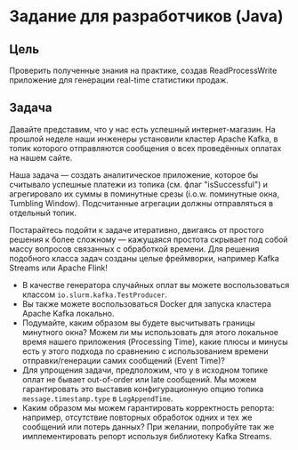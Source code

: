 # Задание для разработчиков (Java)

## Цель
Проверить полученные знания на практике, создав ReadProcessWrite приложение для генерации real-time статистики продаж.

## Задача
Давайте представим, что у нас есть успешный интернет-магазин. На прошлой неделе наши инженеры установили кластер Apache Kafka, в топик которого отправляются сообщения о всех проведённых оплатах на нашем сайте.

Наша задача — создать аналитическое приложение, которое бы считывало успешные платежи из топика (см. флаг "isSuccessful") и агрегировало их суммы в поминутные срезы (i.o.w. поминутные окна, Tumbling Window). Подсчитанные агрегации должны отправляться в отдельный топик.

Постарайтесь подойти к задаче итеративно, двигаясь от простого решения к более сложному — кажущаяся простота скрывает под собой массу вопросов связанных с обработкой времени. Для решения подобного класса задач созданы целые фреймворки, например Kafka Streams или Apache Flink!

- В качестве генератора случайных оплат вы можете воспользоваться классом `io.slurm.kafka.TestProducer`.
- Вы также можете воспользоваться Docker для запуска кластера Apache Kafka локально.
- Подумайте, каким образом вы будете высчитывать границы минутного окна? Можем ли мы использовать для этого локальное время нашего приложения (Processing Time), какие плюсы и минусы есть у этого подхода по сравнению с использованием времени отправки/генерации самих сообщений (Event Time)?
- Для упрощения задачи, предположим, что у в исходном топике оплат не бывает out-of-order или late сообщений. Мы можем гарантировать это выставив конфигурационную опцию топика `message.timestamp.type` в `LogAppendTime`.
- Каким образом мы можем гарантировать корректность репорта: например, отсутствие повторных обработок одних и тех же сообщений или потерь данных? При желании, попробуйте так же имплементировать репорт используя библиотеку Kafka Streams.
